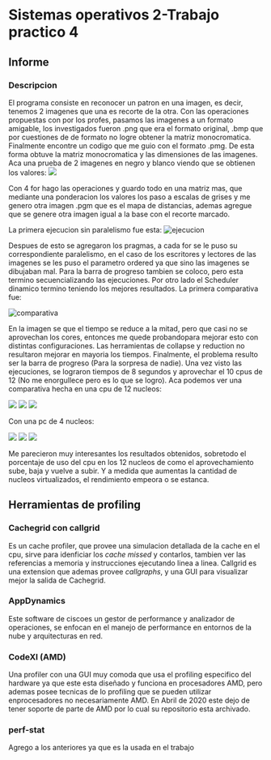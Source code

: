 # Sistemas operativos 2-Trabajo practico 4
## Informe
### Descripcion
El programa consiste en reconocer un patron en una imagen, es decir, tenemos 2 imagenes que una es recorte de la otra. Con las operaciones propuestas con por los profes, pasamos las imagenes a un formato amigable, los investigados fueron .png que era el formato original, .bmp que por cuestiones de de formato no logre obtener la matriz monocromatica. Finalmente encontre un codigo que me guio con el formato .pmg. De esta forma obtuve la matriz monocromatica y las dimensiones de las imagenes.
Aca una prueba de 2 imagenes en negro y blanco viendo que se obtienen los valores:
![](./.inforimg/2022-04-29_21-44.png)

Con 4 for hago las operaciones y guardo todo en una matriz mas, que mediante una ponderacion los valores los paso a escalas de grises y me genero otra imagen .pgm que es el mapa de distancias, ademas agregue que se genere otra imagen igual a la base con el recorte marcado.

La primera ejecucion sin paralelismo fue esta:
![ejecucion](./.inforimg/Ejecucion_sin_paralelismo.png)

Despues de esto se agregaron los pragmas, a cada for se le puso su correspondiente paralelismo, en el caso de los escritores y lectores de las imagenes se les puso el parametro ordered ya que sino las imagenes se dibujaban mal. Para la barra de progreso tambien se coloco, pero esta termino secuencializando las ejecuciones. Por otro lado el Scheduler dinamico termino teniendo los mejores resultados. La primera comparativa fue:

![comparativa](./.inforimg/primera_comparativa.png)

En la imagen se que el tiempo se reduce a la mitad, pero que casi no se aprovechan los cores, entonces me quede probandopara mejorar esto con distintas configuraciones. Las herramientas de collapse y reduction no resultaron mejorar en mayoria los tiempos. Finalmente, el problema resulto ser la barra de progreso (Para la sorpresa de nadie). Una vez visto las ejecuciones, se lograron tiempos de 8 segundos y aprovechar el 10 cpus de 12 (No me enorgullece pero es lo que se logro). Aca podemos ver una comparativa hecha en una cpu de 12 nucleos:

![](./.inforimg/task-clock_frente_a_Cores_mainPC.png)
![](./.inforimg/Porcentaje_de_uso_frente_a_Cores_mainPC.png)
![](./.inforimg/tiempo_(s)_frente_a_Core_mainPCs.png)

Con una pc de 4 nucleos:

![](./.inforimg/task-clock_frente_a_Cores_not.png)
![](./.inforimg/Porcentaje_de_uso_frente_a_Cores_not.png)
![](./.inforimg/tiempo_(s)_frente_a_Cores_not.png)
 
Me parecieron muy interesantes los resultados obtenidos, sobretodo el porcentaje de uso del cpu en los 12 nucleos de como el aprovechamiento sube, baja y vuelve a subir. Y a medida que aumentas la cantidad de nucleos virtualizados, el rendimiento empeora o se estanca.

## Herramientas de profiling
### Cachegrid con callgrid
Es un cache profiler, que provee una simulacion detallada de la cache en el cpu, sirve para idenficiar los *cache missed* y contarlos, tambien ver las referencias a memoria y instrucciones ejecutando linea a linea. Callgrid es una extension que ademas provee *callgraphs*, y una GUI para visualizar mejor la salida de Cachegrid.

### AppDynamics
Este software de ciscoes un gestor de performance y analizador de operaciones, se enfocan en el manejo de performance en entornos de la nube y arquitecturas en red.

### CodeXl (AMD)
Una profiler con una GUI muy comoda que usa el profiling especifico del hardware ya que este esta diseñado y funciona en procesadores AMD, pero ademas posee tecnicas de lo profiling que se pueden utilizar enprocesadores no necesariamente AMD. En Abril de 2020 este dejo de tener soporte de parte de AMD por lo cual su repositorio esta archivado.

### perf-stat
Agrego a los anteriores ya que es la usada en el trabajo
